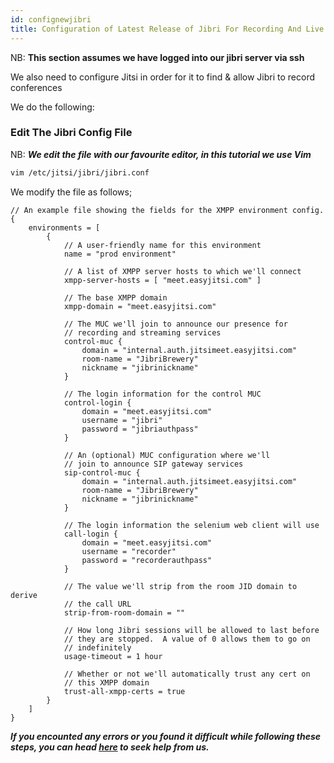 ```yaml
---
id: confignewjibri
title: Configuration of Latest Release of Jibri For Recording And Live Streaming
---
```


NB: **This section assumes we have logged into our jibri server via ssh**

We also need to configure Jitsi in order for it to find & allow Jibri to record conferences

We do the following:

### Edit The Jibri Config File

NB: **_We edit the file with our favourite editor, in this tutorial we use Vim_**

```bash
vim /etc/jitsi/jibri/jibri.conf
```

We modify the file as follows;

```hocon
// An example file showing the fields for the XMPP environment config.
{
    environments = [
        {
            // A user-friendly name for this environment
            name = "prod environment"

            // A list of XMPP server hosts to which we'll connect
            xmpp-server-hosts = [ "meet.easyjitsi.com" ]

            // The base XMPP domain
            xmpp-domain = "meet.easyjitsi.com"

            // The MUC we'll join to announce our presence for
            // recording and streaming services
            control-muc {
                domain = "internal.auth.jitsimeet.easyjitsi.com"
                room-name = "JibriBrewery"
                nickname = "jibrinickname"
            }

            // The login information for the control MUC
            control-login {
                domain = "meet.easyjitsi.com"
                username = "jibri"
                password = "jibriauthpass"
            }

            // An (optional) MUC configuration where we'll
            // join to announce SIP gateway services
            sip-control-muc {
                domain = "internal.auth.jitsimeet.easyjitsi.com"
                room-name = "JibriBrewery"
                nickname = "jibrinickname"
            }

            // The login information the selenium web client will use
            call-login {
                domain = "meet.easyjitsi.com"
                username = "recorder"
                password = "recorderauthpass"
            }

            // The value we'll strip from the room JID domain to derive
            // the call URL
            strip-from-room-domain = ""

            // How long Jibri sessions will be allowed to last before
            // they are stopped.  A value of 0 allows them to go on
            // indefinitely
            usage-timeout = 1 hour

            // Whether or not we'll automatically trust any cert on
            // this XMPP domain
            trust-all-xmpp-certs = true
        }
    ]
}

```

**_If you encounted any errors or you found it difficult while following these steps, you can head [here](https://docs.easyjitsi.com/docs/help) to seek help from us._**
